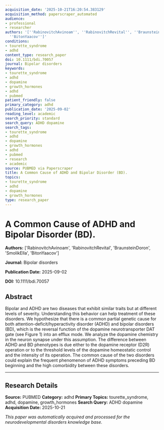 ```yaml
---
acquisition_date: '2025-10-21T16:20:54.383129'
acquisition_method: paperscraper_automated
audience:
- professional
- researcher
authors: '[''RabinovitchAvinoam'', ''RabinovitchRevital'', ''BraunsteinDoron'', ''SmolikElla'',
  ''BitonYaacov'']'
conditions:
- tourette_syndrome
- adhd
content_type: research_paper
doi: 10.1111/bdi.70057
journal: Bipolar disorders
keywords:
- tourette_syndrome
- adhd
- dopamine
- growth_hormones
- adhd
- pubmed
patient_friendly: false
primary_category: adhd
publication_date: '2025-09-02'
reading_level: academic
search_priority: standard
search_query: ADHD dopamine
search_tags:
- tourette_syndrome
- adhd
- dopamine
- growth_hormones
- adhd
- pubmed
- research
- academic
source: PUBMED via Paperscraper
title: A Common Cause of ADHD and Bipolar Disorder (BD).
topics:
- tourette_syndrome
- adhd
- dopamine
- growth_hormones
type: research_paper
---
```


# A Common Cause of ADHD and Bipolar Disorder (BD).

**Authors:** ['RabinovitchAvinoam', 'RabinovitchRevital', 'BraunsteinDoron', 'SmolikElla', 'BitonYaacov']

**Journal:** Bipolar disorders

**Publication Date:** 2025-09-02

**DOI:** 10.1111/bdi.70057

## Abstract

Bipolar and ADHD are two diseases that exhibit similar traits but at different levels of severity. Understanding this behavior can help treatment of these disorders. We hypothesize that there is a common partial genetic cause for both attention-deficit/hyperactivity disorder (ADHD) and bipolar disorders (BD), which is the reversal function of the dopamine neurotransporter DAT gate (see Figure 1) into an efflux mode. We analyze the dopamine chemistry in the neuron synapse under this assumption. The difference between ADHD and BD phenotypes is due either to the dopamine receptor (D2R) operation or to the threshold levels of the dopamine homeostatic control and the intensity of its operation. The common cause of the two disorders could explain the frequent phenomenon of ADHD symptoms preceding BD beginning and the high comorbidity between these disorders.

---

## Research Details

**Source:** PUBMED
**Category:** adhd
**Primary Topics:** tourette_syndrome, adhd, dopamine, growth_hormones
**Search Query:** ADHD dopamine
**Acquisition Date:** 2025-10-21

*This paper was automatically acquired and processed for the neurodevelopmental disorders knowledge base.*
